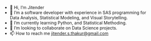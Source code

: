 - 👋 Hi, I’m Jitender
- 👀 I’m a software developer with experience in SAS programming for Data Analysis, Statistical Modeling, and Visual Storytelling.
- 🌱 I’m currently learning Python, and Statistical Methoding.
- 💞️ I’m looking to collaborate on Data Science projects.
- 📫 How to reach me jitender.s.thakur@gmail.com

<!---
JSTcurious/JSTcurious is a ✨ special ✨ repository because its `README.md` (this file) appears on your GitHub profile.
You can click the Preview link to take a look at your changes.
--->

